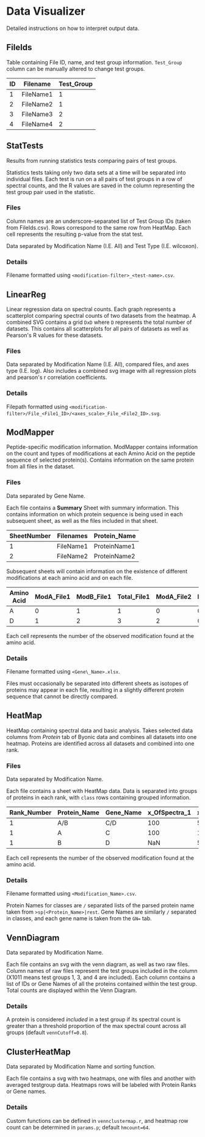 # Data Visualizer

Detailed instructions on how to interpret output data.

## FileIds

Table containing File ID, name, and test group information. `Test_Group` column can be manually altered to change test groups.

| ID | Filename  | Test\_Group |
|----|-----------|-------------|
| 1  | FileName1 | 1           |
| 2  | FileName2 | 1           |
| 3  | FileName3 | 2           |
| 4  | FileName4 | 2           |

## StatTests

Results from running statistics tests comparing pairs of test groups.

Statistics tests taking only two data sets at a time will be separated into individual files. Each test is run on a all pairs of test groups in a row of spectral counts, and the R values are saved in the column representing the test group pair used in the statistic.

### Files

Column names are an underscore-separated list of Test Group IDs (taken from FileIds.csv). Rows correspond to the same row from HeatMap. Each cell represents the resulting p-value from the stat test.

Data separated by Modification Name (I.E. All) and  Test Type (I.E. wilcoxon).


### Details

Filename formatted using `<modification-filter>_<test-name>.csv`.

## LinearReg

Linear regression data on spectral counts. Each graph represents a scatterplot comparing spectral counts of two datasets from the heatmap. A combined SVG contains a grid `DxD` where `D` represents the total number of datasets. This contains all scatterplots for all pairs of datasets as well as Pearson's R values for these datasets.

### Files

Data separated by Modification Name (I.E. All), compared files, and axes type (I.E. log). Also includes a combined svg image with all regression plots and pearson's r correlation coefficients.

### Details

Filepath formatted using `<modification-filter>/File_<File1_ID>/<axes_scale>_File_<File2_ID>.svg`.

## ModMapper

Peptide-specific modification information. ModMapper contains information on the count and types of modifications at each Amino Acid on the peptide sequence of selected protein(s). Contains information on the same protein from all files in the dataset.

### Files

Data separated by Gene Name.

Each file contains a **Summary** Sheet with summary information. This contains information on which protein sequence is being used in each subsequent sheet, as well as the files included in that sheet.

| SheetNumber | Filenames | Protein\_Name |
|-------------|-----------|---------------|
| 1           | FileName1 | ProteinName1  |
| 2           | FileName2 | ProteinName2  |

Subsequent sheets will contain information on the existence of different modifications at each amino acid and on each file.

| Amino Acid | ModA\_File1 | ModB\_File1 | Total\_File1 | ModA\_File2 | ModB\_File2 | Total\_File2 | ... |
|------------|-------------|-------------|--------------|-------------|-------------|--------------|-----|
| A          | 0           | 1           | 1            | 0           | 0           | 0            | ... |
| D          | 1           | 2           | 3            | 2           | 0           | 2            | ... |

Each cell represents the number of the observed modification found at the amino acid.

### Details

Filename formatted using `<Gene\_Name>.xlsx`.

Files must occasionally be separated into different sheets as isotopes of proteins may appear in each file, resulting in a slightly different protein sequence that cannot be directly compared.

## HeatMap

HeatMap containing spectral data and basic analysis. Takes selected data columns from *Protein* tab of Byonic data and combines all datasets into one heatmap. Proteins are identified across all datasets and combined into one rank.

### Files

Data separated by Modification Name.

Each file contains a sheet with HeatMap data. Data is separated into groups of proteins in each rank, with `class` rows containing grouped information.

| Rank\_Number | Protein\_Name | Gene\_Name | x\_OfSpectra\_1 | x\_OfSpectra\_2 | max\_x\_OfSpectra | x\_AA\_sInProtein | Contaminant | Row\_Type |
|--------------|---------------|------------|-----------------|-----------------|-------------------|-------------------|-------------|-----------|
| 1            | A/B           | C/D        | 100             | 51              | 100               | 987               | 0           | 1         |
| 1            | A             | C          | 100             | 1               | 100               | 975               | 0           | 0         |
| 1            | B             | D          | NaN             | 50              | 50                | 987               | 0           | 0         |

Each cell represents the number of the observed modification found at the amino acid.

### Details

Filename formatted using `<Modification_Name>.csv`.

Protein Names for classes are `/` separated lists of the parsed protein name taken from `>sp|<Protein_Name>|rest`.
Gene Names are similarly `/` separated in classes, and each gene name is taken from the `GN=` tab.

## VennDiagram

Data separated by Modification Name.

Each file contains an svg with the venn diagram, as well as two raw files. Column names of raw files represent the test groups included in the column (X1011 means test groups 1, 3, and 4 are included). Each column contains a list of IDs or Gene Names of all the proteins contained within the test group. Total counts are displayed within the Venn Diagram.

### Details

A protein is considered *included* in a test group if its spectral count is greater than a threshold proportion of the max spectral count across all groups (default `vennCutoff=0.8`).

## ClusterHeatMap

Data separated by Modification Name and sorting function.

Each file contains a svg with two heatmaps, one with files and another with averaged testgroup data. Heatmaps rows will be labeled with Protein Ranks or Gene names.

### Details

Custom functions can be defined in `vennclustermap.r`, and heatmap row count can be determined in `params.p`; default `hmcount=64`.
